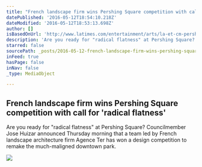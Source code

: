 ```yaml
---
title: "French landscape firm wins Pershing Square competition with call for 'radical flatness'"
datePublished: '2016-05-12T18:54:10.218Z'
dateModified: '2016-05-12T18:53:13.698Z'
author: []
isBasedOnUrl: 'http://www.latimes.com/entertainment/arts/la-et-cm-pershing-square-winner-20160512-snap-story.html'
description: 'Are you ready for "radical flatness" at Pershing Square? Councilmember Jose Huizar announced Thursday morning that a team led by French landscape architecture firm Agence Ter has won a design competition to remake the much-maligned downtown park.'
starred: false
sourcePath: _posts/2016-05-12-french-landscape-firm-wins-pershing-square-competition-with.md
inFeed: true
hasPage: false
inNav: false
_type: MediaObject

---
```

<article style=""><h1>French landscape firm wins Pershing Square competition with call for 'radical flatness'</h1><p>Are you ready for "radical flatness" at Pershing Square? Councilmember Jose Huizar announced Thursday morning that a team led by French landscape architecture firm Agence Ter has won a design competition to remake the much-maligned downtown park.</p><img src="http://www.trbimg.com/img-5734ad6a/turbine/la-et-cm-pershing-square-winner-20160512-snap" /></article>